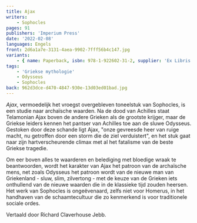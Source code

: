 ```yaml
---
title: Ajax
writers:
    - Sophocles
pages: 91
publishers: 'Imperium Press'
date: '2022-02-08'
languages: Engels
front: 2d6a1a7e-3131-4aea-9902-7fff56b4c147.jpg
variants:
    - { name: Paperback, isbn: 978-1-922602-31-2, supplier: 'Ex Libris', size: { height: 178, width: 109, depth: 56 }, import_price: { currency: USD, amount: 11.9 }, price: 12.99, out_of_stock: 0 }
tags:
    - 'Griekse mythologie'
    - Odysseus
    - Sophocles
back: 962d3dce-d470-4847-930e-13d03ed01bad.jpg
---
```


*Ajax*, vermoedelijk het vroegst overgebleven toneelstuk van Sophocles, is een studie naar archaïsche waarden. Na de dood van Achilles staat Telamonian Ajax boven de andere Grieken als de grootste krijger, maar de Griekse leiders kennen het pantser van Achilles toe aan de sluwe Odysseus. Gestoken door deze schande ligt Ajax, "onze gevreesde heer van ruige macht, nu getroffen door een storm die de ziel verduistert", en het stuk gaat naar zijn hartverscheurende climax met al het fatalisme van de beste Griekse tragedie.

Om eer boven alles te waarderen en belediging met bloedige wraak te beantwoorden, wordt het karakter van Ajax het patroon van de archaïsche mens, net zoals Odysseus het patroon wordt van de nieuwe man van Griekenland - sluw, slim, zilvertong - met de keuze van de Grieken iets onthullend van de nieuwe waarden die in de klassieke tijd zouden heersen. Het werk van Sophocles is ongeëvenaard, zelfs niet voor Homerus, in het handhaven van de schaamtecultuur die zo kenmerkend is voor traditionele sociale ordes.

Vertaald door Richard Claverhouse Jebb.
